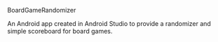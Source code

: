 BoardGameRandomizer

An Android app created in Android Studio to provide a randomizer and simple scoreboard for board games.
